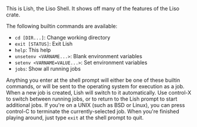 
This is Lish, the Liso Shell. It shows off many of the features of the Liso crate.

The following builtin commands are available:

- `cd [DIR...]`: Change working directory
- `exit [STATUS]`: Exit Lish
- `help`: This help
- `unsetenv <VARNAME...>`: Blank environment variables
- `setenv <VARNAME=VALUE...>`: Set environment variables
- `jobs`: Show all running jobs

Anything you enter at the shell prompt will either be one of these builtin commands, or will be sent to the operating system for execution as a job. When a new job is created, Lish will switch to it automatically. Use control-X to switch between running jobs, or to return to the Lish prompt to start additional jobs. If you're on a UNIX (such as BSD or Linux), you can press control-C to terminate the currently-selected job. When you're finished playing around, just type `exit` at the shell prompt to quit.

